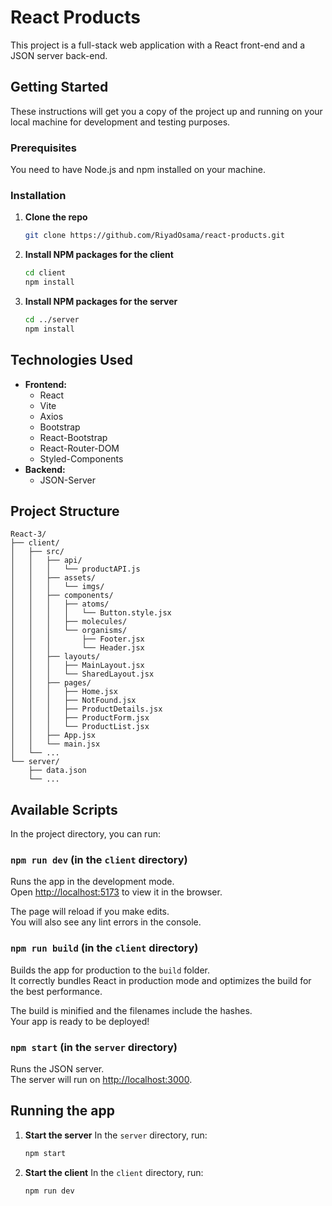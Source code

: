 # React Products

This project is a full-stack web application with a React front-end and a JSON server back-end.

## Getting Started

These instructions will get you a copy of the project up and running on your local machine for development and testing purposes.

### Prerequisites

You need to have Node.js and npm installed on your machine.

### Installation

1. **Clone the repo**
   ```sh
   git clone https://github.com/RiyadOsama/react-products.git
   ```
2. **Install NPM packages for the client**
   ```sh
   cd client
   npm install
   ```
3. **Install NPM packages for the server**
   ```sh
   cd ../server
   npm install
   ```

## Technologies Used

- **Frontend:**
  - React
  - Vite
  - Axios
  - Bootstrap
  - React-Bootstrap
  - React-Router-DOM
  - Styled-Components
- **Backend:**
  - JSON-Server

## Project Structure

```
React-3/
├── client/
│   ├── src/
│   │   ├── api/
│   │   │   └── productAPI.js
│   │   ├── assets/
│   │   │   └── imgs/
│   │   ├── components/
│   │   │   ├── atoms/
│   │   │   │   └── Button.style.jsx
│   │   │   ├── molecules/
│   │   │   └── organisms/
│   │   │       ├── Footer.jsx
│   │   │       └── Header.jsx
│   │   ├── layouts/
│   │   │   ├── MainLayout.jsx
│   │   │   └── SharedLayout.jsx
│   │   ├── pages/
│   │   │   ├── Home.jsx
│   │   │   ├── NotFound.jsx
│   │   │   ├── ProductDetails.jsx
│   │   │   ├── ProductForm.jsx
│   │   │   └── ProductList.jsx
│   │   ├── App.jsx
│   │   └── main.jsx
│   └── ...
└── server/
    ├── data.json
    └── ...
```

## Available Scripts

In the project directory, you can run:

### `npm run dev` (in the `client` directory)

Runs the app in the development mode.<br>
Open [http://localhost:5173](http://localhost:5173) to view it in the browser.

The page will reload if you make edits.<br>
You will also see any lint errors in the console.

### `npm run build` (in the `client` directory)

Builds the app for production to the `build` folder.<br>
It correctly bundles React in production mode and optimizes the build for the best performance.

The build is minified and the filenames include the hashes.<br>
Your app is ready to be deployed!

### `npm start` (in the `server` directory)

Runs the JSON server.<br>
The server will run on [http://localhost:3000](http://localhost:3000).

## Running the app

1. **Start the server**
   In the `server` directory, run:
   ```sh
   npm start
   ```
2. **Start the client**
   In the `client` directory, run:
   ```sh
   npm run dev
   ```
